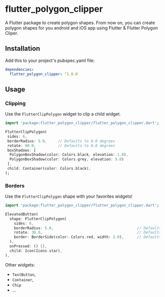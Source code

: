 # flutter_polygon_clipper

A Flutter package to create polygon shapes. From now on, you can create polygon shapes for you android and iOS app using Flutter & Flutter Polygon Cliper.

## Installation
Add this to your project's pubspec.yaml file:

```yaml
dependencies:
  flutter_polygon_clipper: ^1.0.0
```

## Usage

### Clipping

Use the `FlutterClipPolygon` widget to clip a child widget.
``` dart
import 'package:flutter_polygon_clipper/flutter_polygon_clipper.dart';

FlutterClipPolygon(
 sides: 6,
 borderRadius: 5.0,     // Defaults to 0.0 degrees
 rotate: 90.0,          // Defaults to 0.0 degrees
 boxShadows: [
  PolygonBoxShadow(color: Colors.black, elevation: 1.0),
  PolygonBoxShadow(color: Colors.grey, elevation: 5.0)
 ],
 child: Container(color: Colors.black),
);
```

### Borders

Use the `FlutterClipPolygon` shape with your favorites widgets!
``` dart
import 'package:flutter_polygon_clipper/flutter_polygon_clipper.dart';

ElevatedButton(
  shape: FlutterClipPolygon(
    sides: 6,
    borderRadius: 5.0,                                      // Defaults to 0.0 degrees
    rotate: 30.0,                                           // Defaults to 0.0 degrees
    border: BorderSide(color: Colors.red, width: 2.0),      // Defaults to BorderSide.none
  ),
  onPressed: () {},
  child: Icon(Icons.star),
),
```

Other widgets:

* `TextButton`,
* `Container`,
* `Chip`
* ...